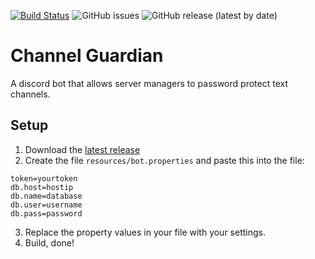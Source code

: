 [![Build Status](https://travis-ci.org/condolent/channel-guardian.svg?branch=master)](https://travis-ci.org/condolent/channel-guardian) ![GitHub issues](https://img.shields.io/github/issues/condolent/channel-guardian) ![GitHub release (latest by date)](https://img.shields.io/github/v/release/condolent/channel-guardian)
# Channel Guardian
A discord bot that allows server managers to password protect text channels.

## Setup
1. Download the [latest release](https://github.com/condolent/channel-guardian/releases/latest)
2. Create the file `resources/bot.properties` and paste this into the file:
```properties
token=yourtoken
db.host=hostip
db.name=database
db.user=username
db.pass=password
```
3. Replace the property values in your file with your settings.
4. Build, done!
